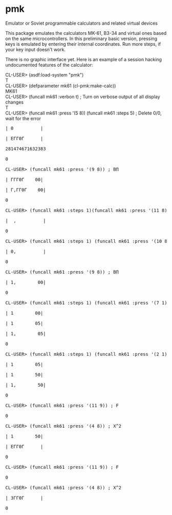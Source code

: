 # pmk
Emulator or Soviet programmable calculators and related virtual devices

This package emulates the calculators MK-61, B3-34 and virtual ones based on the same microcontrollers. In this preliminary basic version, pressing keys is emulated by entering their internal coordinates. Run more steps, if your key input doesn't work.

There is no graphic interface yet. Here is an example of a session hacking undocumented features of the calculator:

CL-USER> (asdf:load-system "pmk")<br />
T<br />
CL-USER> (defparameter mk61 (cl-pmk:make-calc))<br />
MK61<br />
CL-USER> (funcall mk61 :verbon t) ; Turn on verbose output of all display changes<br />
T<br />
CL-USER> (funcall mk61 :press '(5 8)) (funcall mk61 :steps 5) ; Delete 0/0, wait for the error<br />
 <pre>| 0          |<br />
| EГГ0Г      |<br />
281474671632383<br />
0<br />
CL-USER> (funcall mk61 :press '(9 8)) ; ВП<br />
| ГГГ0Г    00|<br />
| Г,ГГ0Г    00|<br />
0<br />
CL-USER> (funcall mk61 :steps 1)(funcall mk61 :press '(11 8)) ; В^<br />
|  ,          |<br />
0<br />
CL-USER> (funcall mk61 :steps 1) (funcall mk61 :press '(10 8)) ; Cx<br />
| 0,          |<br />
0<br />
CL-USER> (funcall mk61 :press '(9 8)) ; ВП<br />
| 1,        00|<br />
0<br />
CL-USER> (funcall mk61 :steps 1) (funcall mk61 :press '(7 1)) ; 5<br />
| 1        00|<br />
| 1        05|<br />
| 1,        05|<br />
0<br />
CL-USER> (funcall mk61 :steps 1) (funcall mk61 :press '(2 1)) ; 0<br />
| 1        05|<br />
| 1        50|<br />
| 1,        50|<br />
0<br />
CL-USER> (funcall mk61 :press '(11 9)) ; F<br />
0<br />
CL-USER> (funcall mk61 :press '(4 8)) ; X^2<br />
| 1        50|<br />
| EГГ0Г      |<br />
0<br />
CL-USER> (funcall mk61 :press '(11 9)) ; F<br />
0<br />
CL-USER> (funcall mk61 :press '(4 8)) ; X^2<br />
| 3ГГ0Г      |<br />
0<br /> </pre />
